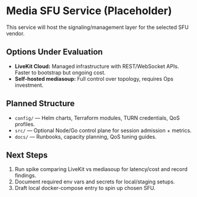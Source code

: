 # Media SFU Service (Placeholder)

This service will host the signaling/management layer for the selected SFU vendor.

## Options Under Evaluation
- **LiveKit Cloud:** Managed infrastructure with REST/WebSocket APIs. Faster to bootstrap but ongoing cost.
- **Self-hosted mediasoup:** Full control over topology, requires Ops investment.

## Planned Structure
- `config/` — Helm charts, Terraform modules, TURN credentials, QoS profiles.
- `src/` — Optional Node/Go control plane for session admission + metrics.
- `docs/` — Runbooks, capacity planning, QoS tuning guides.

## Next Steps
1. Run spike comparing LiveKit vs mediasoup for latency/cost and record findings.
2. Document required env vars and secrets for local/staging setups.
3. Draft local docker-compose entry to spin up chosen SFU.
